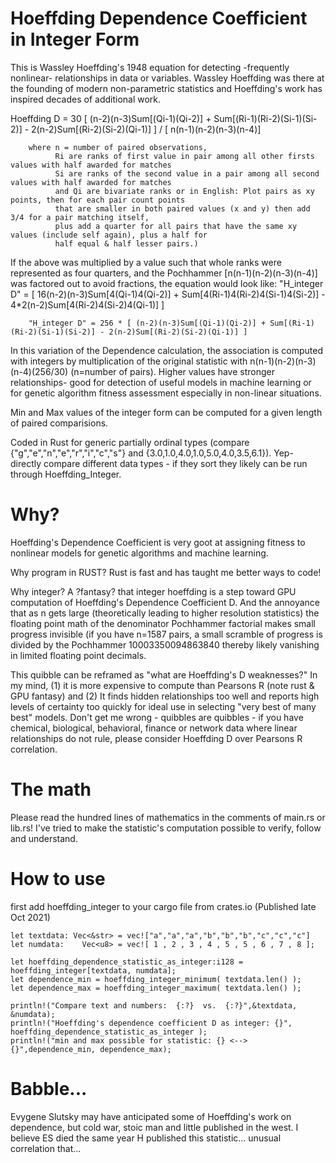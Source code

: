 # Hoeffding Dependence Coefficient in Integer Form
This is Wassley Hoeffding's 1948 equation for detecting -frequently nonlinear- relationships in data or variables.  Wassley Hoeffding was there at the founding of modern non-parametric statistics and Hoeffding's work has inspired decades of additional work. 

Hoeffding D = 30 [ (n-2)(n-3)Sum[(Qi-1)(Qi-2)] + Sum[(Ri-1)(Ri-2)(Si-1)(Si-2)] - 2(n-2)Sum[(Ri-2)(Si-2)(Qi-1)] ] / [ n(n-1)(n-2)(n-3)(n-4)] 
        
        where n = number of paired observations, 
              Ri are ranks of first value in pair among all other firsts values with half awarded for matches  
              Si are ranks of the second value in a pair among all second values with half awarded for matches
              and Qi are bivariate ranks or in English: Plot pairs as xy points, then for each pair count points 
              that are smaller in both paired values (x and y) then add 3/4 for a pair matching itself, 
              plus add a quarter for all pairs that have the same xy values (include self again), plus a half for 
              half equal & half lesser pairs.)  

If the above was multiplied by a value such that whole ranks were represented as four quarters, and the Pochhammer [n(n-1)(n-2)(n-3)(n-4)] was factored out
to avoid fractions, the equation would look like:
        "H_integer D" = [ 16(n-2)(n-3)Sum[4(Qi-1)4(Qi-2)] + Sum[4(Ri-1)4(Ri-2)4(Si-1)4(Si-2)] - 4*2(n-2)Sum[4(Ri-2)4(Si-2)4(Qi-1)] ]
        
        "H_integer D" = 256 * [ (n-2)(n-3)Sum[(Qi-1)(Qi-2)] + Sum[(Ri-1)(Ri-2)(Si-1)(Si-2)] - 2(n-2)Sum[(Ri-2)(Si-2)(Qi-1)] ]

In this variation of the Dependence calculation, the association is computed with integers by multiplication of the original statistic with 
n(n-1)(n-2)(n-3)(n-4)(256/30) (n=number of pairs).  Higher values have stronger relationships- good for detection of useful models in machine learning or for genetic algorithm fitness assessment especially in non-linear situations. 

Min and Max values of the integer form can be computed for a given length of paired comparisions. 

Coded in Rust for generic partially ordinal types (compare {"g","e","n","e","r","i","c","s"} and {3.0,1.0,4.0,1.0,5.0,4.0,3.5,6.1}).  Yep- directly compare different data types - if they sort they likely can be run through Hoeffding_Integer.

# Why?
Hoeffding's Dependence Coefficient is very goot at assigning fitness to nonlinear models for genetic algorithms and machine learning.  

Why program in RUST?  Rust is fast and has taught me better ways to code!  

Why integer?   A ?fantasy? that integer hoeffding is a step toward GPU computation of Hoeffding's Dependence Coefficient D.  And the annoyance that as n gets large (theoretically leading to higher resolution statistics) the floating point math of the denominator Pochhammer factorial makes small progress invisible (if you have n=1587 pairs, a small scramble of progress is divided by the Pochhammer 10003350094863840 thereby likely vanishing in limited floating point decimals.  

This quibble can be reframed as "what are Hoeffding's D weaknesses?"  In my mind, (1) it is more expensive to compute than Pearsons R (note rust & GPU fantasy) and (2) It finds hidden relationships too well and reports high levels of certainty too quickly for ideal use in selecting "very best of many best" models.  Don't get me wrong - quibbles are quibbles - if you have chemical, biological, behavioral, finance or network data where linear relationships do not rule, please consider Hoeffding D over Pearsons R correlation. 

# The math 
Please read the hundred lines of mathematics in the comments of main.rs or lib.rs!  I've tried to make the statistic's computation possible to verify, follow and understand. 

# How to use
first add hoeffding_integer to your cargo file from crates.io (Published late Oct 2021)

    let textdata: Vec<&str> = vec!["a","a","a","b","b","b","c","c","c"]
    let numdata:    Vec<u8> = vec![ 1 , 2 , 3 , 4 , 5 , 5 , 6 , 7 , 8 ];

    let hoeffding_dependence_statistic_as_integer:i128 = hoeffding_integer[textdata, numdata];
    let dependence_min = hoeffding_integer_minimum( textdata.len() );
    let dependence_max = hoeffding_integer_maximum( textdata.len() );

    println!("Compare text and numbers:  {:?}  vs.  {:?}",&textdata, &numdata);
    println!("Hoeffding's dependence coefficient D as integer: {}", hoeffding_dependence_statistic_as_integer );
    println!("min and max possible for statistic: {} <--> {}",dependence_min, dependence_max);

# Babble...
Evygene Slutsky may have anticipated some of Hoeffding's work on dependence, but cold war, stoic man and little published in the west.   I believe ES died the same year H published this statistic... unusual correlation that...
